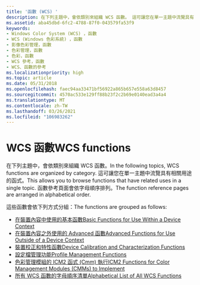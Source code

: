 ```yaml
---
title: '函數 (WCS) '
description: 在下列主題中，會依類別來組織 WCS 函數。 這可讓您在單一主題中流覽具有相關用途的函式。 函數參考頁面會依字母順序排列。
ms.assetid: aba45dbd-6fc2-4788-87f0-043579fa53f9
keywords:
- Windows Color System (WCS) ，函數
- WCS (Windows 色彩系統) ，函數
- 影像色彩管理，函數
- 色彩管理，函數
- 色彩，函數
- WCS 參考，函數
- WCS、函數的參考
ms.localizationpriority: high
ms.topic: article
ms.date: 05/31/2018
ms.openlocfilehash: faec94aa33471bf56922a865b657e558a63d8457
ms.sourcegitcommit: 4570ac533e129ff88b23f2c2b69e0140ead3a4a4
ms.translationtype: MT
ms.contentlocale: zh-TW
ms.lasthandoff: 03/26/2021
ms.locfileid: "106983262"
---
```

# <a name="wcs-functions"></a><span data-ttu-id="33405-112">WCS 函數</span><span class="sxs-lookup"><span data-stu-id="33405-112">WCS functions</span></span>

<span data-ttu-id="33405-113">在下列主題中，會依類別來組織 WCS 函數。</span><span class="sxs-lookup"><span data-stu-id="33405-113">In the following topics, WCS functions are organized by category.</span></span> <span data-ttu-id="33405-114">這可讓您在單一主題中流覽具有相關用途的函式。</span><span class="sxs-lookup"><span data-stu-id="33405-114">This allows you to browse functions that have related uses in a single topic.</span></span> <span data-ttu-id="33405-115">函數參考頁面會依字母順序排列。</span><span class="sxs-lookup"><span data-stu-id="33405-115">The function reference pages are arranged in alphabetical order.</span></span>

<span data-ttu-id="33405-116">這些函數會依下列方式分組：</span><span class="sxs-lookup"><span data-stu-id="33405-116">The functions are grouped as follows:</span></span>

-   [<span data-ttu-id="33405-117">在裝置內容中使用的基本函數</span><span class="sxs-lookup"><span data-stu-id="33405-117">Basic Functions for Use Within a Device Context</span></span>](basic-functions-for-use-within-a-device-context.md)
-   [<span data-ttu-id="33405-118">在裝置內容之外使用的 Advanced 函數</span><span class="sxs-lookup"><span data-stu-id="33405-118">Advanced Functions for Use Outside of a Device Context</span></span>](advanced-functions-for-use-outside-of-a-device-context.md)
-   [<span data-ttu-id="33405-119">裝置校正和特性函數</span><span class="sxs-lookup"><span data-stu-id="33405-119">Device Calibration and Characterization Functions</span></span>](device-calibration-and-characterization-functions.md)
-   [<span data-ttu-id="33405-120">設定檔管理功能</span><span class="sxs-lookup"><span data-stu-id="33405-120">Profile Management Functions</span></span>](profile-management-functions.md)
-   [<span data-ttu-id="33405-121">色彩管理模組的 ICM2 函式 (Cmm) 執行</span><span class="sxs-lookup"><span data-stu-id="33405-121">ICM2 Functions for Color Management Modules (CMMs) to Implement</span></span>](wcs-functions-for-color-management-modules--cmms--to-implement.md)
-   [<span data-ttu-id="33405-122">所有 WCS 函數的字母順序清單</span><span class="sxs-lookup"><span data-stu-id="33405-122">Alphabetical List of All WCS Functions</span></span>](alphabetical-list-of-all-wcs-functions.md)

 

 





